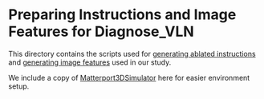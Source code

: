 # Preparing Instructions and Image Features for Diagnose_VLN

This directory contains the scripts used for [generating ablated instructions](./process_instructions/) and [generating image features](./Matterport3dsimulator/) used in our study.

We include a copy of [Matterport3DSimulator](https://github.com/peteanderson80/Matterport3DSimulator) here for easier environment setup.